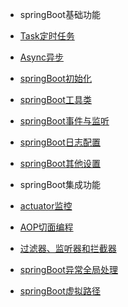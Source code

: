 
* springBoot基础功能
 
 * [Task定时任务](springBootDemo/basic/Task.md)
 * [Async异步](springBootDemo/basic/Async.md)
 * [springBoot初始化](springBootDemo/basic/Init.md)
 * [springBoot工具类](springBootDemo/basic/Util.md)
 * [springBoot事件与监听](springBootDemo/basic/Event.md)
 * [springBoot日志配置](springBootDemo/basic/Log.md)
 * [springBoot其他设置](springBootDemo/basic/Other.md)
 
* springBoot集成功能
 
 * [actuator监控](springBootDemo/imploded/actuator.md)
 * [AOP切面编程](springBootDemo/imploded/AOP.md)
 * [过滤器、监听器和拦截器](springBootDemo/imploded/web.md)
 * [springBoot异常全局处理](springBootDemo/imploded/Exception.md)
 * [springBoot虚拟路径](springBootDemo/imploded/Resource.md)